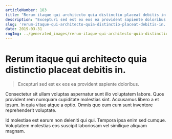 ```yaml
---
articleNumber: 183
title: "Rerum itaque qui architecto quia distinctio placeat debitis in."
description: "Excepturi sed est ex eos ea provident sapiente doloribus."
slug: 'rerum-itaque-qui-architecto-quia-distinctio-placeat-debitis-in.'
date: 2019-03-31
rngImg: ../generated_images/rerum-itaque-qui-architecto-quia-distinctio-placeat-debitis-in..jpg
---
```


# Rerum itaque qui architecto quia distinctio placeat debitis in.

> Excepturi sed est ex eos ea provident sapiente doloribus.

Consectetur sit ullam voluptas aspernatur sunt illo voluptatem labore. Quos provident rem numquam cupiditate molestias sint. Accusamus libero a et ipsum. In quia vitae atque a optio. Omnis quo eum cum sunt inventore reprehenderit voluptate.
 Id molestiae est earum non deleniti qui qui. Tempora ipsa enim sed cumque. Voluptatem molestias eos suscipit laboriosam vel similique aliquam magnam.
